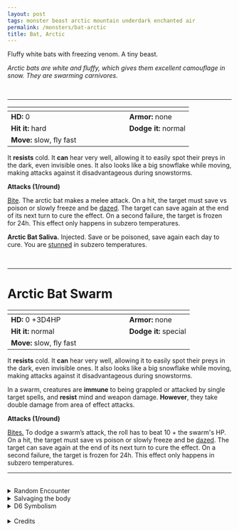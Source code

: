 ```yaml
---
layout: post
tags: monster beast arctic mountain underdark enchanted air
permalink: /monsters/bat-arctic
title: Bat, Arctic
---
```


Fluffy white bats with freezing venom. A tiny beast.

_Arctic bats are white and fluffy, which gives them excellent camouflage in snow. They are swarming carnivores._

<br>

---

|  <span style="display: inline-block; width:250px"></span>  |  |
| -------- | --------|
| **HD:** 0 | **Armor:** none  |
| **Hit it:** hard    | **Dodge it:** normal  |
| **Move:** slow, fly fast     |   | 

It **resists** cold. It **can** hear very well, allowing it to easily spot their preys in the dark, even invisible ones. It also looks like a big snowflake while moving, making attacks against it disadvantageous during snowstorms.

**Attacks (1/round)**

<ins>Bite</ins>. The arctic bat makes a melee attack. On a hit, the target must save vs poison or slowly freeze and be [dazed](/2020/11/10/extra-rules/#conditions). The target can save again at the end of its next turn to cure the effect. On a second failure, the target is frozen for 24h. This effect only happens in subzero temperatures.

<span class="alchemy">**Arctic Bat Saliva.** Injected. Save or be poisoned, save again each day to cure. You are [stunned](/2020/11/10/extra-rules/#conditions) in subzero temperatures.</span>

<br>

---

# Arctic Bat Swarm

|  <span style="display: inline-block; width:250px"></span>  |  |
| -------- | --------|
| **HD:** 0 +3D4HP | **Armor:** none  |
| **Hit it:** normal    | **Dodge it:** special  |
| **Move:** slow, fly fast     |   | 

It **resists** cold. It **can** hear very well, allowing it to easily spot their preys in the dark, even invisible ones. It also looks like a big snowflake while moving, making attacks against it disadvantageous during snowstorms.

In a swarm, creatures are **immune** to being grappled or attacked by single target spells, and **resist** mind and weapon damage. **However**, they take double damage from area of effect attacks.

**Attacks (1/round)**

<ins>Bites.</ins> To dodge a swarm’s attack, the roll has to beat 10 + the swarm's HP. On a hit, the target must save vs poison or slowly freeze and be [dazed](/2020/11/10/extra-rules/#conditions). The target can save again at the end of its next turn to cure the effect. On a second failure, the target is frozen for 24h. This effect only happens in subzero temperatures.
<br>

---

<br>

<details markdown="1">
<summary>Random Encounter</summary>
1. **Monster:** 1D4 arctic bat swarms.
1. **Lair:** A small opening leading to a dark cave. If it's the day, 1D10 swarms are sleeping. <br>    &nbsp; OR <br>    **Omen:** High pitched bat noises, very close.
1. **Spoor:** 1D10 arctic bats flying around.
1. **Tracks:** High pitched bat noises in the night.
1. **Trace:** An frozen animal with tiny bite marks.
1. **Trace:** A single arctic bat, sleeping.
</details>

<details markdown="1">
<summary>Salvaging the body</summary>
Arctic bat fur is very fluffy, but a huge amount of bats must be skinned to make a coat, making it very expensive. Arctic bat venom is valued as a food preserver.
</details>

<details markdown="1">
<summary>D6 Symbolism</summary>
In local cultures the bat is a symbol of ...

1. Dusk
1. Snowstorms
1. Bad Luck
1. Preservation
1. Luxury
1. Sacred
</details>

<br>

<details markdown="1">
<summary>Credits</summary>
Arctic bat seem to be an original creation of [Richard J. Leblanc Jr](http://savevsdragon.blogspot.com/) in the [Creature Compendium](https://www.drivethrurpg.com/product/147588/CC1-Creature-Compendium). I loved the idea of the freezing venom. — SaltyGoo
</details>
